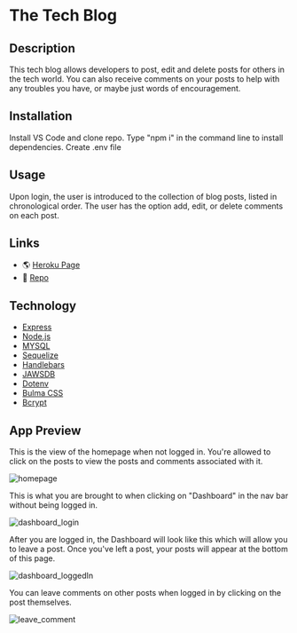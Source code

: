 # The Tech Blog

## Description

This tech blog allows developers to post, edit and delete posts for others in the tech world.  You can also receive comments on your posts to help with any troubles you have, or maybe just words of encouragement.

## Installation

Install VS Code and clone repo.
Type "npm i" in the command line to install dependencies.
Create .env file

## Usage

Upon login, the user is introduced to the collection of blog posts, listed in chronological order. The user has the option add, edit, or delete comments on each post.

## Links

* 🌎 [Heroku Page](https://salty-island-41291.herokuapp.com/)
* 💾 [Repo](https://github.com/BMArsenault/the-tech-blog)

## Technology

* <a href="https://www.npmjs.com/package/express" target="_blank">Express</a>
* <a href="https://nodejs.org/en/docs/" target="_blank">Node.js</a>
* <a href="https://www.mysql.com/" target="_blank">MYSQL</a>
* <a href="https://sequelize.org/" target="_blank">Sequelize</a>
* <a href="https://www.npmjs.com/package/handlebars" target="_blank">Handlebars</a>
* <a href="https://www.jawsdb.com/docs/" target="_blank">JAWSDB</a>
* <a href="https://www.npmjs.com/package/dotenv" target="_blank">Dotenv</a>
* <a href="https://bulma.io/" target="_blank">Bulma CSS</a>
* <a href="https://www.npmjs.com/package/bcrypt" target="_blank">Bcrypt</a>

## App Preview

This is the view of the homepage when not logged in.  You're allowed to click on the posts to view the posts and comments associated with it.

![homepage](https://user-images.githubusercontent.com/89749979/151017912-e5a93156-cc1f-4cc8-99c1-f50d1b82e2fe.png)

This is what you are brought to when clicking on "Dashboard" in the nav bar without being logged in.

![dashboard_login](https://user-images.githubusercontent.com/89749979/151018066-0381ad64-7b20-42b5-88ac-e200c3b41e29.png)

After you are logged in, the Dashboard will look like this which will allow you to leave a post.  Once you've left a post, your posts will appear at the bottom of this page.

![dashboard_loggedIn](https://user-images.githubusercontent.com/89749979/151018232-0252c47f-e011-40b1-ae1a-ff39ab7f60b7.png)

You can leave comments on other posts when logged in by clicking on the post themselves.

![leave_comment](https://user-images.githubusercontent.com/89749979/151018372-5638a4ce-ed4f-44a4-90d4-2c49bec1872d.png)





